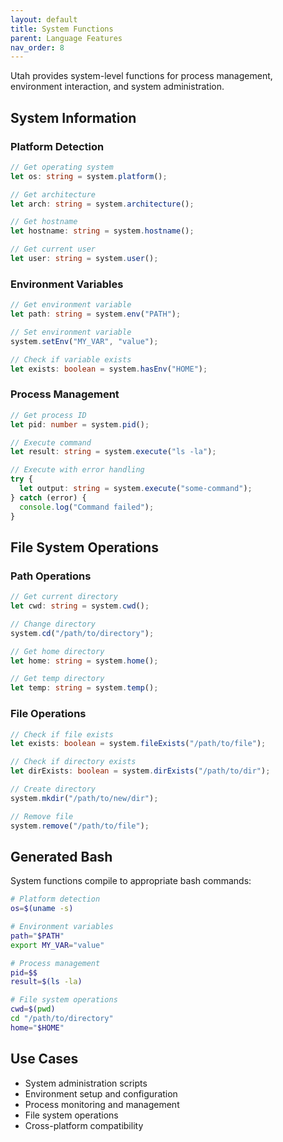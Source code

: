 ```yaml
---
layout: default
title: System Functions
parent: Language Features
nav_order: 8
---
```


Utah provides system-level functions for process management, environment interaction, and system administration.

## System Information

### Platform Detection

```typescript
// Get operating system
let os: string = system.platform();

// Get architecture
let arch: string = system.architecture();

// Get hostname
let hostname: string = system.hostname();

// Get current user
let user: string = system.user();
```

### Environment Variables

```typescript
// Get environment variable
let path: string = system.env("PATH");

// Set environment variable
system.setEnv("MY_VAR", "value");

// Check if variable exists
let exists: boolean = system.hasEnv("HOME");
```

### Process Management

```typescript
// Get process ID
let pid: number = system.pid();

// Execute command
let result: string = system.execute("ls -la");

// Execute with error handling
try {
  let output: string = system.execute("some-command");
} catch (error) {
  console.log("Command failed");
}
```

## File System Operations

### Path Operations

```typescript
// Get current directory
let cwd: string = system.cwd();

// Change directory
system.cd("/path/to/directory");

// Get home directory
let home: string = system.home();

// Get temp directory
let temp: string = system.temp();
```

### File Operations

```typescript
// Check if file exists
let exists: boolean = system.fileExists("/path/to/file");

// Check if directory exists
let dirExists: boolean = system.dirExists("/path/to/dir");

// Create directory
system.mkdir("/path/to/new/dir");

// Remove file
system.remove("/path/to/file");
```

## Generated Bash

System functions compile to appropriate bash commands:

```bash
# Platform detection
os=$(uname -s)

# Environment variables
path="$PATH"
export MY_VAR="value"

# Process management
pid=$$
result=$(ls -la)

# File system operations
cwd=$(pwd)
cd "/path/to/directory"
home="$HOME"
```

## Use Cases

- System administration scripts
- Environment setup and configuration
- Process monitoring and management
- File system operations
- Cross-platform compatibility
